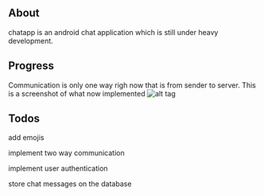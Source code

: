 About
-------------
chatapp is an android chat application which is still under heavy development.

Progress
---------
Communication is only one way righ now that is from sender to server.
This is a screenshot of what now implemented
![alt tag](https://github.com/lawrence615/chatapp/chatapp_1.png)

Todos
-----
add emojis

implement two way communication

implement user authentication

store chat messages on the database
